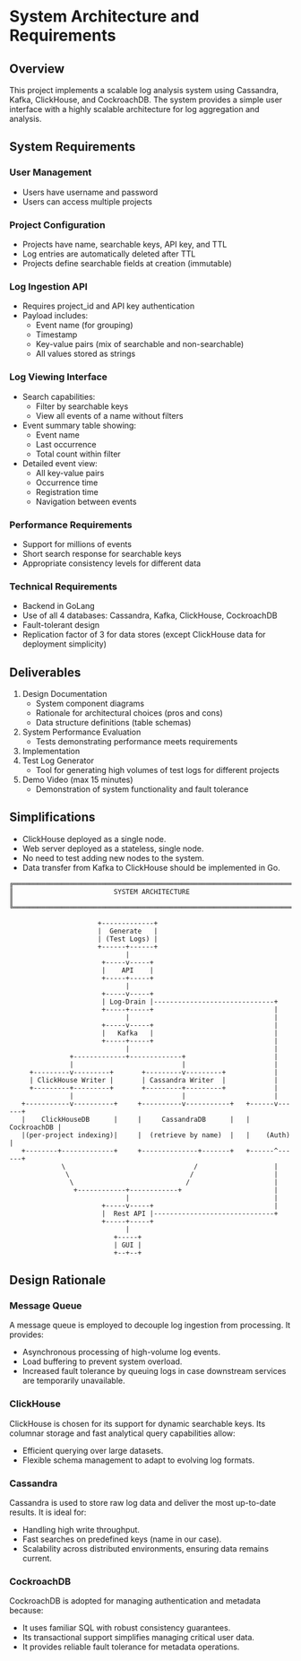 # System Architecture and Requirements

## Overview
This project implements a scalable log analysis system using Cassandra, Kafka, ClickHouse, and CockroachDB. The system provides a simple user interface with a highly scalable architecture for log aggregation and analysis.

## System Requirements

### User Management
- Users have username and password
- Users can access multiple projects

### Project Configuration
- Projects have name, searchable keys, API key, and TTL
- Log entries are automatically deleted after TTL
- Projects define searchable fields at creation (immutable)

### Log Ingestion API
- Requires project_id and API key authentication
- Payload includes:
  - Event name (for grouping)
  - Timestamp
  - Key-value pairs (mix of searchable and non-searchable)
  - All values stored as strings

### Log Viewing Interface
- Search capabilities:
  - Filter by searchable keys
  - View all events of a name without filters
- Event summary table showing:
  - Event name
  - Last occurrence
  - Total count within filter
- Detailed event view:
  - All key-value pairs
  - Occurrence time
  - Registration time
  - Navigation between events

### Performance Requirements
- Support for millions of events
- Short search response for searchable keys
- Appropriate consistency levels for different data

### Technical Requirements
- Backend in GoLang
- Use of all 4 databases: Cassandra, Kafka, ClickHouse, CockroachDB
- Fault-tolerant design
- Replication factor of 3 for data stores (except ClickHouse data for deployment simplicity)

## Deliverables
1. Design Documentation
   - System component diagrams
   - Rationale for architectural choices (pros and cons)
   - Data structure definitions (table schemas)
2. System Performance Evaluation
   - Tests demonstrating performance meets requirements
3. Implementation
4. Test Log Generator
   - Tool for generating high volumes of test logs for different projects
5. Demo Video (max 15 minutes)
   - Demonstration of system functionality and fault tolerance

## Simplifications
- ClickHouse deployed as a single node.
- Web server deployed as a stateless, single node.
- No need to test adding new nodes to the system.
- Data transfer from Kafka to ClickHouse should be implemented in Go.

```
╔════════════════════════════════════════════════════════════════════════╗
║                         SYSTEM ARCHITECTURE                            ║
╚════════════════════════════════════════════════════════════════════════╝

                      +-------------+                                    
                      |  Generate   |                                    
                      | (Test Logs) |                                    
                      +------+------+                                    
                             |                                           
                       +-----v-----+                                     
                       |    API    |                                     
                       +-----+-----+                                     
                             |                                           
                       +-----v-----+                                     
                       | Log-Drain |------------------------------+      
                       +-----+-----+                              |      
                             |                                    |      
                       +-----v-----+                              |      
                       |   Kafka   |                              |      
                       +-----+-----+                              |      
                             |                                    |      
               +-------------+-------------+                      |      
               |                           |                      |      
     +---------v---------+       +---------v---------+            |      
     | ClickHouse Writer |       | Cassandra Writer  |            |      
     +---------+---------+       +---------+---------+            |      
               |                           |                      |      
   +-----------v----------+     +----------v-----------+   +------v------+
   |    ClickHouseDB      |     |     CassandraDB      |   | CockroachDB |
   |(per-project indexing)|     |  (retrieve by name)  |   |    (Auth)   |
   +--------+-------------+     +--------------+-------+   +------^------+
             \                                /                   |      
              \                              /                    |      
               \                            /                     |      
                +------------+------------+                       |      
                             |                                    |      
                       +-----v-----+                              |      
                       |  Rest API |------------------------------+      
                       +-----+-----+                                     
                             |                                           
                          +-----+                                        
                          | GUI |                                        
                          +--+--+                                       
```

## Design Rationale

### Message Queue
A message queue is employed to decouple log ingestion from processing. It provides:
- Asynchronous processing of high-volume log events.
- Load buffering to prevent system overload.
- Increased fault tolerance by queuing logs in case downstream services are temporarily unavailable.

### ClickHouse
ClickHouse is chosen for its support for dynamic searchable keys. Its columnar storage and fast analytical query capabilities allow:
- Efficient querying over large datasets.
- Flexible schema management to adapt to evolving log formats.

### Cassandra
Cassandra is used to store raw log data and deliver the most up-to-date results. It is ideal for:
- Handling high write throughput.
- Fast searches on predefined keys (name in our case).
- Scalability across distributed environments, ensuring data remains current.

### CockroachDB
CockroachDB is adopted for managing authentication and metadata because:
- It uses familiar SQL with robust consistency guarantees.
- Its transactional support simplifies managing critical user data.
- It provides reliable fault tolerance for metadata operations.
